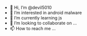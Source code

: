- 👋 Hi, I’m @devil5010
- 👀 I’m interested in android malware
- 🌱 I’m currently learning js
- 💞️ I’m looking to collaborate on ...
- 📫 How to reach me ...

<!---
devil5010/devil5010 is a ✨ special ✨ repository because its `README.md` (this file) appears on your GitHub profile.
You can click the Preview link to take a look at your changes.
--->
